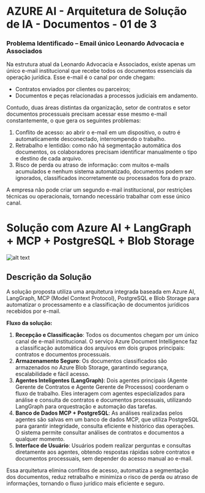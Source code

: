 # AZURE AI - Arquitetura de Solução de IA - Documentos - 01 de 3 

### Problema Identificado – Email único Leonardo Advocacia e Associados

Na estrutura atual da Leonardo Advocacia e Associados, existe apenas um único e-mail institucional que recebe todos os documentos essenciais da operação jurídica. Esse e-mail é o canal por onde chegam:
* Contratos enviados por clientes ou parceiros;
* Documentos e peças relacionadas a processos judiciais em andamento.

Contudo, duas áreas distintas da organização, setor de contratos e setor documentos processuais precisam acessar esse mesmo e-mail constantemente, o que gera os seguintes problemas:
1. Conflito de acesso: ao abrir o e-mail em um dispositivo, o outro é automaticamente desconectado, interrompendo o trabalho.
2. Retrabalho e lentidão: como não há segmentação automática dos documentos, os colaboradores precisam identificar manualmente o tipo e destino de cada arquivo.
3. Risco de perda ou atraso de informação: com muitos e-mails acumulados e nenhum sistema automatizado, documentos podem ser ignorados, classificados incorretamente ou processados fora do prazo.

A empresa não pode criar um segundo e-mail institucional, por restrições técnicas ou operacionais, tornando necessário trabalhar com esse único canal.

# Solução com Azure AI + LangGraph + MCP + PostgreSQL + Blob Storage

![alt text](image.png)

## Descrição da Solução

A solução proposta utiliza uma arquitetura integrada baseada em Azure AI, LangGraph, MCP (Model Context Protocol), PostgreSQL e Blob Storage para automatizar o processamento e a classificação de documentos jurídicos recebidos por e-mail.

**Fluxo da solução:**

1. **Recepção e Classificação**: Todos os documentos chegam por um único canal de e-mail institucional. O serviço Azure Document Intelligence faz a classificação automática dos arquivos em dois grupos principais: contratos e documentos processuais.
2. **Armazenamento Seguro**: Os documentos classificados são armazenados no Azure Blob Storage, garantindo segurança, escalabilidade e fácil acesso.
3. **Agentes Inteligentes (LangGraph)**: Dois agentes principais (Agente Gerente de Contratos e Agente Gerente de Processos) coordenam o fluxo de trabalho. Eles interagem com agentes especializados para análise e consulta de contratos e documentos processuais, utilizando LangGraph para orquestração e automação das tarefas.
4. **Banco de Dados MCP + PostgreSQL**: As análises realizadas pelos agentes são salvas em um banco de dados MCP, que utiliza PostgreSQL para garantir integridade, consulta eficiente e histórico das operações. O sistema permite consultar análises de contratos e documentos a qualquer momento.
5. **Interface de Usuário**: Usuários podem realizar perguntas e consultas diretamente aos agentes, obtendo respostas rápidas sobre contratos e documentos processuais, sem depender do acesso manual ao e-mail.

Essa arquitetura elimina conflitos de acesso, automatiza a segmentação dos documentos, reduz retrabalho e minimiza o risco de perda ou atraso de informações, tornando o fluxo jurídico mais eficiente e seguro.